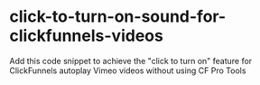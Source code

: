 # click-to-turn-on-sound-for-clickfunnels-videos
Add this code snippet to achieve the "click to turn on" feature for ClickFunnels autoplay Vimeo videos without using CF Pro Tools
